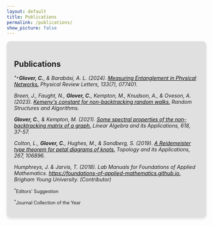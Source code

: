```yaml
---
layout: default
title: Publications
permalink: /publications/
show_picture: false
---
```


<div style="width: 100%; text-align: left; background-color: #e0e0e0; padding: 20px; border-radius: 10px; box-shadow: 0 4px 6px rgba(0, 0, 0, 0.1);">
<h2> Publications </h2>
<p>
  <i><sup style="vertical-align: top;">*</sup><sup style="vertical-align: top;">+</sup><b>Glover, C.</b>, & Barabási, A. L. (2024). <a href="https://journals.aps.org/prl/abstract/10.1103/PhysRevLett.133.077401" target="_blank" style="color: black">Measuring Entanglement in Physical
Networks.</a> Physical Review Letters, 133(7), 077401.</i>
</p>
<p>
  <i>Breen, J., Faught, N., <b>Glover, C.</b>, Kempton, M., Knudson, A., & Oveson, A. (2023).
<a href="https://onlinelibrary.wiley.com/doi/abs/10.1002/rsa.21144" target="_blank" style="color: black">Kemeny's constant for non-backtracking random walks.</a> Random Structures and
Algorithms.</i>
</p>
<p>
  <i><b>Glover, C.</b>, & Kempton, M. (2021). <a href="https://www.sciencedirect.com/science/article/pii/S0024379521000410" target="_blank" style="color: black">Some spectral properties of the non-backtracking
matrix of a graph.</a> Linear Algebra and its Applications, 618, 37-57.</i>
</p>
<p>
  <i>Colton, L., <b>Glover, C.</b>, Hughes, M., & Sandberg, S. (2019). <a href="https://www.sciencedirect.com/science/article/pii/S0166864119303074" target="_blank" style="color: black">A Reidemeister type
theorem for petal diagrams of knots.</a> Topology and its Applications, 267, 106896.</i>
</p>
<p>
  <i>Humphreys, J. & Jarvis, T. (2018). Lab Manuals for Foundations of Applied
Mathematics. <a href="https://foundations-of-applied-mathematics.github.io" target="_blank" style="color: black">https://foundations-of-applied-mathematics.github.io.</a> Brigham Young
University. (Contributor)</i>
</p>
<p style="margin-top: 10px; font-size: .9em; vertical-align: top;">
<sup>*</sup>Editors' Suggestion
</p>
<p style="margin-top: 10px; font-size: .9em; vertical-align: top;">
<sup>*</sup>Journal Collection of the Year
</p>
</div>